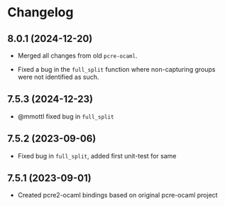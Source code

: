 # Changelog

## 8.0.1 (2024-12-20)

- Merged all changes from old `pcre-ocaml`.

- Fixed a bug in the `full_split` function where non-capturing groups were
  not identified as such.

## 7.5.3 (2024-12-23)

* @mmottl fixed bug in `full_split`

## 7.5.2 (2023-09-06)

- Fixed bug in `full_split`, added first unit-test for same

## 7.5.1 (2023-09-01)

- Created pcre2-ocaml bindings based on original pcre-ocaml project
